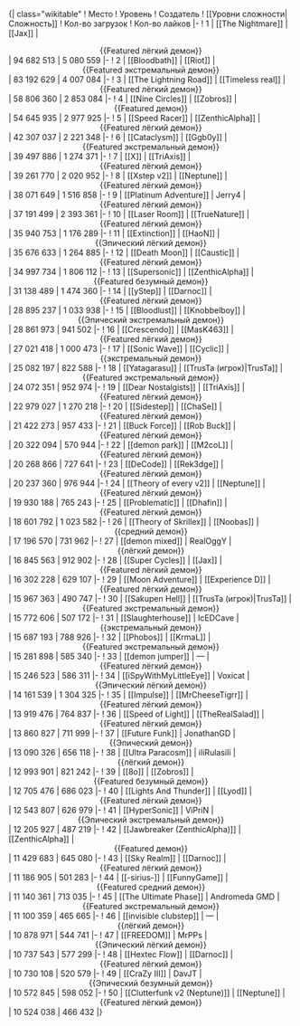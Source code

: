 {| class="wikitable"
! Место
! Уровень
! Создатель
! [[Уровни сложности|Сложность]]
! Кол-во загрузок
! Кол-во лайков
|-
! 1
| [[The Nightmare]]
| [[Jax]]
| <center>{{Featured лёгкий демон}}</center>
| 94 682 513
| 5 080 559
|-
! 2
| [[Bloodbath]]
| [[Riot]]
| <center>{{Featured экстремальный демон}}</center>
| 83 192 629
| 4 007 084
|-
! 3
| [[The Lightning Road]]
| [[Timeless real]]
| <center>{{Featured лёгкий демон}}</center>
| 58 806 360
| 2 853 084
|-
! 4
| [[Nine Circles]]
| [[Zobros]]
| <center>{{Featured демон}}</center>
| 54 645 935
| 2 977 925
|-
! 5
| [[Speed Racer]]
| [[ZenthicAlpha]]
| <center>{{Featured лёгкий демон}}</center>
| 42 307 037
| 2 221 348
|-
! 6
| [[Cataclysm]]
| [[Ggb0y]]
| <center>{{Featured экстремальный демон}}</center>
| 39 497 886
| 1 274 371
|-
! 7
| [[X]]
| [[TriAxis]]
| <center>{{Featured лёгкий демон}}</center>
| 39 261 770
| 2 020 952
|-
! 8
| [[Xstep v2]]
| [[Neptune]]
| <center>{{Featured лёгкий демон}}</center>
| 38 071 649
| 1 516 858
|-
! 9
| [[Platinum Adventure]]
| Jerry4
| <center>{{Featured лёгкий демон}}</center>
| 37 191 499
| 2 393 361
|-
! 10
| [[Laser Room]]
| [[TrueNature]]
| <center>{{Featured лёгкий демон}}</center>
| 35 940 753
| 1 176 289
|-
! 11
| [[Extinction]]
| [[HaoN]]
| <center>{{Эпический лёгкий демон}}</center>
| 35 676 633
| 1 264 885
|-
! 12
| [[Death Moon]]
| [[Caustic]]
| <center>{{Featured лёгкий демон}}</center>
| 34 997 734
| 1 806 112
|-
! 13
| [[Supersonic]]
| [[ZenthicAlpha]]
| <center>{{Featured безумный демон}}</center>
| 31 138 489
| 1 474 360
|-
! 14
| [[yStep]]
| [[Darnoc]]
| <center>{{Featured лёгкий демон}}</center>
| 28 895 237
| 1 033 938
|-
! 15
| [[Bloodlust]]
| [[Knobbelboy]]
| <center>{{Эпический экстремальный демон}}</center>
| 28 861 973
| 941 502
|-
! 16
| [[Crescendo]]
| [[MasK463]]
| <center>{{Featured лёгкий демон}}</center>
| 27 021 418
| 1 000 473
|-
! 17
| [[Sonic Wave]]
| [[Cyclic]]
| <center>{{экстремальный демон}}</center>
| 25 082 197
| 822 588
|-
! 18
| [[Yatagarasu]]
| [[TrusTa (игрок)|TrusTa]]
| <center>{{Featured экстремальный демон}}</center>
| 24 072 351
| 952 974
|-
! 19
| [[Dear Nostalgists]]
| [[TriAxis]]
| <center>{{Featured лёгкий демон}}</center>
| 22 979 027
| 1 270 218
|-
! 20
| [[Sidestep]]
| [[ChaSe]]
| <center>{{Featured лёгкий демон}}</center>
| 21 422 273
| 957 433
|-
! 21
| [[Buck Force]]
| [[Rob Buck]]
| <center>{{Featured лёгкий демон}}</center>
| 20 322 094
| 570 944
|-
! 22
| [[demon park]]
| [[M2coL]]
| <center>{{Featured лёгкий демон}}</center>
| 20 268 866
| 727 641
|-
! 23
| [[DeCode]]
| [[Rek3dge]]
| <center>{{Featured лёгкий демон}}</center>
| 20 237 360
| 976 944
|-
! 24
| [[Theory of every v2]]
| [[Neptune]]
| <center>{{Featured лёгкий демон}}</center>
| 19 930 188
| 765 243
|-
! 25
| [[Problematic]]
| [[Dhafin]]
| <center>{{Featured лёгкий демон}}</center>
| 18 601 792
| 1 023 582
|-
! 26
| [[Theory of Skrillex]]
| [[Noobas]]
| <center>{{средний демон}}</center>
| 17 196 570
| 731 962
|-
! 27
| [[demon mixed]]
| RealOggY
| <center>{{лёгкий демон}}</center>
| 16 845 563
| 912 902
|-
! 28
| [[Super Cycles]]
| [[Jax]]
| <center>{{Featured лёгкий демон}}</center>
| 16 302 228
| 629 107
|-
! 29
| [[Moon Adventure]]
| [[Experience D]]
| <center>{{Featured лёгкий демон}}</center>
| 15 967 363
| 490 747
|-
! 30
| [[Sakupen Hell]]
| [[TrusTa (игрок)|TrusTa]]
| <center>{{Featured экстремальный демон}}</center>
| 15 772 606
| 507 172
|-
! 31
| [[Slaughterhouse]]
| IcEDCave
| <center>{{экстремальный демон}}</center>
| 15 687 193
| 788 926
|-
! 32
| [[Phobos]]
| [[KrmaL]]
| <center>{{Featured экстремальный демон}}</center>
| 15 281 898
| 585 340
|-
! 33
| [[demon jumper]]
| —
| <center>{{Featured лёгкий демон}}</center>
| 15 246 523
| 586 311
|-
! 34
| [[iSpyWithMyLittleEye]]
| Voxicat
| <center>{{Эпический лёгкий демон}}</center>
| 14 161 539
| 1 304 325
|-
! 35
| [[Impulse]]
| [[MrCheeseTigrr]]
| <center>{{Featured лёгкий демон}}</center>
| 13 919 476
| 764 837
|-
! 36
| [[Speed of Light]]
| [[TheRealSalad]]
| <center>{{Featured лёгкий демон}}</center>
| 13 860 827
| 711 999
|-
! 37
| [[Future Funk]]
| JonathanGD
| <center>{{Эпический демон}}</center>
| 13 090 326
| 656 118
|-
! 38
| [[Ultra Paracosm]]
| iIiRulasiIi
| <center>{{лёгкий демон}}</center>
| 12 993 901
| 821 242
|-
! 39
| [[8o]]
| [[Zobros]]
| <center>{{Featured безумный демон}}</center>
| 12 705 476
| 686 023
|-
! 40
| [[Lights And Thunder]]
| [[Lyod]]
| <center>{{Featured лёгкий демон}}</center>
| 12 543 807
| 626 979
|-
! 41
| [[HyperSonic]]
| ViPriN
| <center>{{Эпический экстремальный демон}}</center>
| 12 205 927
| 487 219
|-
! 42
| [[Jawbreaker (ZenthicAlpha)]]
| [[ZenthicAlpha]]
| <center>{{Featured демон}}</center>
| 11 429 683
| 645 080
|-
! 43
| [[Sky Realm]]
| [[Darnoc]]
| <center>{{Featured лёгкий демон}}</center>
| 11 186 905
| 501 283
|-
! 44
| [[-sirius-]]
| [[FunnyGame]]
| <center>{{Featured средний демон}}</center>
| 11 140 361
| 713 035
|-
! 45
| [[The Ultimate Phase]]
| Andromeda GMD
| <center>{{Featured экстремальный демон}}</center>
| 11 100 359
| 465 665
|-
! 46
| [[invisible clubstep]]
| —
| <center>{{лёгкий демон}}</center>
| 10 878 971
| 544 741
|-
! 47
| [[FREEDOM]]
| MrPPs
| <center>{{Эпический лёгкий демон}}</center>
| 10 737 543
| 577 299
|-
! 48
| [[Hextec Flow]]
| [[Darnoc]]
| <center>{{Featured лёгкий демон}}</center>
| 10 730 108
| 520 579
|-
! 49
| [[CraZy III]]
| DavJT
| <center>{{Эпический безумный демон}}</center>
| 10 572 845
| 598 052
|-
! 50
| [[Clutterfunk v2 (Neptune)]]
| [[Neptune]]
| <center>{{Featured лёгкий демон}}</center>
| 10 524 038
| 466 432
|}
